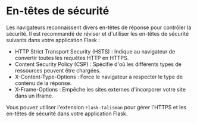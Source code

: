 # En-têtes de sécurité

Les navigateurs reconnaissent divers en-têtes de réponse pour contrôler la sécurité. Il est recommandé de réviser et d'utiliser les en-têtes de sécurité suivants dans votre application Flask :

- HTTP Strict Transport Security (HSTS) : Indique au navigateur de convertir toutes les requêtes HTTP en HTTPS.
- Content Security Policy (CSP) : Spécifie d'où les différents types de ressources peuvent être chargées.
- X-Content-Type-Options : Force le navigateur à respecter le type de contenu de la réponse.
- X-Frame-Options : Empêche les sites externes d'incorporer votre site dans un iframe.

Vous pouvez utiliser l'extension `Flask-Talisman` pour gérer l'HTTPS et les en-têtes de sécurité dans votre application Flask.
